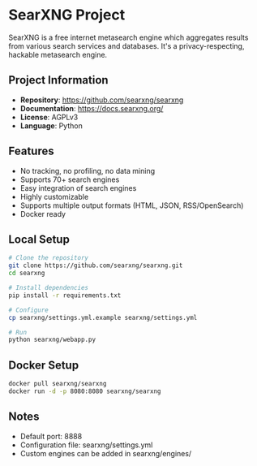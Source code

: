 # SearXNG Project

SearXNG is a free internet metasearch engine which aggregates results from various search services and databases. It's a privacy-respecting, hackable metasearch engine.

## Project Information

- **Repository**: https://github.com/searxng/searxng
- **Documentation**: https://docs.searxng.org/
- **License**: AGPLv3
- **Language**: Python

## Features

- No tracking, no profiling, no data mining
- Supports 70+ search engines
- Easy integration of search engines
- Highly customizable
- Supports multiple output formats (HTML, JSON, RSS/OpenSearch)
- Docker ready

## Local Setup

```bash
# Clone the repository
git clone https://github.com/searxng/searxng.git
cd searxng

# Install dependencies
pip install -r requirements.txt

# Configure
cp searxng/settings.yml.example searxng/settings.yml

# Run
python searxng/webapp.py
```

## Docker Setup

```bash
docker pull searxng/searxng
docker run -d -p 8080:8080 searxng/searxng
```

## Notes

- Default port: 8888
- Configuration file: searxng/settings.yml
- Custom engines can be added in searxng/engines/